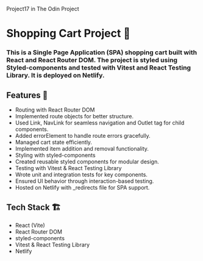 Project17 in The Odin Project
# Shopping Cart Project 🛒

### This is a Single Page Application (SPA) shopping cart built with React and React Router DOM. The project is styled using Styled-components and tested with Vitest and React Testing Library. It is deployed on Netlify.

## Features 🚀

- Routing with React Router DOM
- Implemented route objects for better structure.
- Used Link, NavLink for seamless navigation and Outlet tag for child components.
- Added errorElement to handle route errors gracefully.
- Managed cart state efficiently.
- Implemented item addition and removal functionality.
- Styling with styled-components
- Created reusable styled components for modular design.
- Testing with Vitest & React Testing Library
- Wrote unit and integration tests for key components.
- Ensured UI behavior through interaction-based testing.
- Hosted on Netlify with _redirects file for SPA support.


## Tech Stack 🏗️

- React (Vite)
- React Router DOM
- styled-components
- Vitest & React Testing Library
- Netlify

